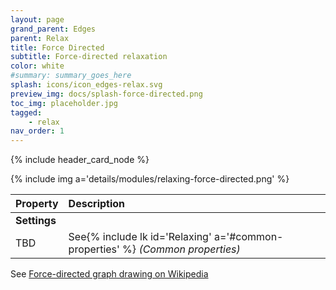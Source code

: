 ```yaml
---
layout: page
grand_parent: Edges
parent: Relax
title: Force Directed
subtitle: Force-directed relaxation
color: white
#summary: summary_goes_here
splash: icons/icon_edges-relax.svg
preview_img: docs/splash-force-directed.png
toc_img: placeholder.jpg
tagged: 
    - relax
nav_order: 1
---
```


{% include header_card_node %}


{% include img a='details/modules/relaxing-force-directed.png' %} 

| Property       | Description          |
|:-------------|:------------------|
|**Settings**||
| TBD           | See{% include lk id='Relaxing' a='#common-properties' %} *(Common properties)* |

See [Force-directed graph drawing on Wikipedia](https://en.wikipedia.org/wiki/Force-directed_graph_drawing)